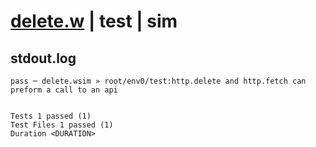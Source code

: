 # [delete.w](../../../../../../examples/tests/sdk_tests/api/delete.w) | test | sim

## stdout.log
```log
pass ─ delete.wsim » root/env0/test:http.delete and http.fetch can preform a call to an api
 
 
Tests 1 passed (1)
Test Files 1 passed (1)
Duration <DURATION>
```

